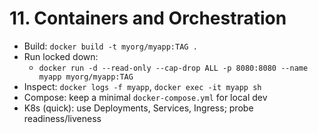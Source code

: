 # 11. Containers and Orchestration

- Build: `docker build -t myorg/myapp:TAG .`
- Run locked down:
  - `docker run -d --read-only --cap-drop ALL -p 8080:8080 --name myapp myorg/myapp:TAG`
- Inspect: `docker logs -f myapp`, `docker exec -it myapp sh`
- Compose: keep a minimal `docker-compose.yml` for local dev
- K8s (quick): use Deployments, Services, Ingress; probe readiness/liveness
